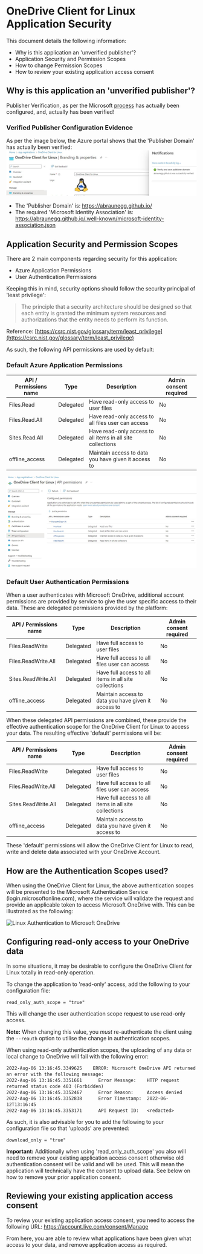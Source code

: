 # OneDrive Client for Linux Application Security
This document details the following information:

* Why is this application an 'unverified publisher'?
* Application Security and Permission Scopes
* How to change Permission Scopes
* How to review your existing application access consent

## Why is this application an 'unverified publisher'?
Publisher Verification, as per the Microsoft [process](https://learn.microsoft.com/en-us/azure/active-directory/develop/publisher-verification-overview) has actually been configured, and, actually has been verified!

### Verified Publisher Configuration Evidence
As per the image below, the Azure portal shows that the 'Publisher Domain' has actually been verified:
![confirmed_verified_publisher](./images/confirmed_verified_publisher.jpg)

* The 'Publisher Domain' is: https://abraunegg.github.io/
* The required 'Microsoft Identity Association' is: https://abraunegg.github.io/.well-known/microsoft-identity-association.json

## Application Security and Permission Scopes
There are 2 main components regarding security for this application:
* Azure Application Permissions
* User Authentication Permissions

Keeping this in mind, security options should follow the security principal of 'least privilege':
> The principle that a security architecture should be designed so that each entity 
> is granted the minimum system resources and authorizations that the entity needs 
> to perform its function.

Reference: [https://csrc.nist.gov/glossary/term/least_privilege](https://csrc.nist.gov/glossary/term/least_privilege)

As such, the following API permissions are used by default:

### Default Azure Application Permissions

| API / Permissions name | Type | Description | Admin consent required |
|---|---|---|---|
| Files.Read | Delegated | Have read-only access to user files | No |
| Files.Read.All  | Delegated | Have read-only access to all files user can access | No |
| Sites.Read.All   | Delegated | Have read-only access to all items in all site collections | No |
| offline_access   | Delegated | Maintain access to data you have given it access to | No |

![default_authentication_scopes](./images/default_authentication_scopes.jpg)

### Default User Authentication Permissions

When a user authenticates with Microsoft OneDrive, additional account permissions are provided by service to give the user specific access to their data. These are delegated permissions provided by the platform:

| API / Permissions name | Type | Description | Admin consent required |
|---|---|---|---|
| Files.ReadWrite | Delegated | Have full access to user files | No |
| Files.ReadWrite.All  | Delegated | Have full access to all files user can access | No |
| Sites.ReadWrite.All   | Delegated | Have full access to all items in all site collections | No |
| offline_access   | Delegated | Maintain access to data you have given it access to | No |

When these delegated API permissions are combined, these provide the effective authentication scope for the OneDrive Client for Linux to access your data. The resulting effective 'default' permissions will be:

| API / Permissions name | Type | Description | Admin consent required |
|---|---|---|---|
| Files.ReadWrite | Delegated | Have full access to user files | No |
| Files.ReadWrite.All  | Delegated | Have full access to all files user can access | No |
| Sites.ReadWrite.All   | Delegated | Have full access to all items in all site collections | No |
| offline_access   | Delegated | Maintain access to data you have given it access to | No |

These 'default' permissions will allow the OneDrive Client for Linux to read, write and delete data associated with your OneDrive Account.

## How are the Authentication Scopes used?

When using the OneDrive Client for Linux, the above authentication scopes will be presented to the Microsoft Authentication Service (login.microsoftonline.com), where the service will validate the request and provide an applicable token to access Microsoft OneDrive with. This can be illustrated as the following:

![Linux Authentication to Microsoft OneDrive](http://www.plantuml.com/plantuml/proxy?src=https://raw.github.com/plantu)


## Configuring read-only access to your OneDrive data
In some situations, it may be desirable to configure the OneDrive Client for Linux totally in read-only operation.

To change the application to 'read-only' access, add the following to your configuration file:
```text
read_only_auth_scope = "true"
```
This will change the user authentication scope request to use read-only access.

**Note:** When changing this value, you *must* re-authenticate the client using the `--reauth` option to utilise the change in authentication scopes.

When using read-only authentication scopes, the uploading of any data or local change to OneDrive will fail with the following error:
```
2022-Aug-06 13:16:45.3349625    ERROR: Microsoft OneDrive API returned an error with the following message:
2022-Aug-06 13:16:45.3351661      Error Message:    HTTP request returned status code 403 (Forbidden)
2022-Aug-06 13:16:45.3352467      Error Reason:     Access denied
2022-Aug-06 13:16:45.3352838      Error Timestamp:  2022-06-12T13:16:45
2022-Aug-06 13:16:45.3353171      API Request ID:   <redacted>
```

As such, it is also advisable for you to add the following to your configuration file so that 'uploads' are prevented:
```text
download_only = "true"
```

**Important:** Additionally when using 'read_only_auth_scope' you also will need to remove your existing application access consent otherwise old authentication consent will be valid and will be used. This will mean the application will technically have the consent to upload data. See below on how to remove your prior application consent.
 
## Reviewing your existing application access consent

To review your existing application access consent, you need to access the following URL: https://account.live.com/consent/Manage

From here, you are able to review what applications have been given what access to your data, and remove application access as required.
